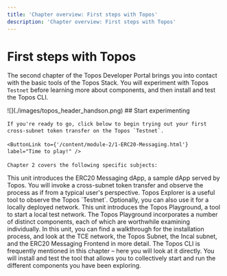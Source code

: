 ```yaml
---
title: 'Chapter overview: First steps with Topos'
description: 'Chapter overview: First steps with Topos'
---
```


# First steps with Topos

The second chapter of the Topos Developer Portal brings you into contact with the basic tools of the Topos Stack. You will experiment with Topos `Testnet` before learning more about components, and then install and test the Topos CLI.

<Banner>
  <BannerImage>![](./images/topos_header_handson.png)</BannerImage>
  <BannerContent>
    ## Start experimenting
    
    If you're ready to go, click below to begin trying out your first cross-subnet token transfer on the Topos `Testnet`.

    <ButtonLink to={'/content/module-2/1-ERC20-Messaging.html'} label="Time to play!" />

    Chapter 2 covers the following specific subjects:
  </BannerContent>
</Banner>

<Grid columns={2}>
  <GridItem>
      <Card title="1: ERC20-Messaging dApp" to={'/content/module-2/1-ERC20-Messaging.html'}>
      This unit introduces the ERC20 Messaging dApp, a sample dApp served by Topos. You will invoke a cross-subnet token transfer and observe the process as if from a typical user's perspective.
    </Card>
  </GridItem>
  <GridItem>
    <Card title="2: Topos Explorer" to={'/content/module-2/2-explorer.html'}>
      Topos Explorer is a useful tool to observe the Topos `Testnet`. Optionally, you can also use it for a locally deployed network.
    </Card>
  </GridItem>
  <GridItem>
    <Card title="3: Topos Playground" to={'/content/module-2/3-topos-playground.html'}>
      This unit introduces the Topos Playground, a tool to start a local test network. The Topos Playground incorporates a number of distinct components, each of which are worthwhile examining individually. In this unit, you can find a walkthrough for the installation process, and look at the TCE network, the Topos Subnet, the Incal subnet, and the ERC20 Messaging Frontend in more detail.
    </Card>
  </GridItem>
  <GridItem>
    <Card title="4: Topos CLI" to={'/content/module-2/4-cli.html'}>
      The Topos CLI is frequently mentioned in this chapter – here you will look at it directly. You will install and test the tool that allows you to collectively start and run the different components you have been exploring.
    </Card>
  </GridItem>
</Grid>
